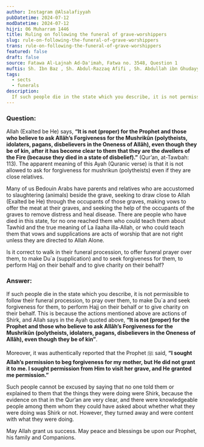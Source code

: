 ```yaml
---
author: Instagram @Alsalafiyyah
pubDatetime: 2024-07-12
modDatetime: 2024-07-12
hijri: 06 Muharram 1446
title: Ruling on following the funeral of grave-worshippers
slug: rule-on-following-the-funeral-of-grave-worshippers
trans: rule-on-following-the-funeral-of-grave-worshippers
featured: false
draft: false
source: Fatawa Al-Lajnah Ad-Da'imah, Fatwa no. 3548, Question 1
muftis: Sh. Ibn Baz , Sh. Abdul-Razzaq Afifi , Sh. Abdullah ibn Ghudayyan
tags:
  - sects
  - funerals
description:
  If such people die in the state which you describe, it is not permissible to follow their funeral procession, to pray over them.
---
```


### Question: 
Allah (Exalted be He) says, **“It is not (proper) for the Prophet and those who believe to ask Allâh’s Forgiveness for the Mushrikûn (polytheists, idolaters, pagans, disbelievers in the Oneness of Allâh), even though they be of kin, after it has become clear to them that they are the dwellers of the Fire (because they died in a state of disbelief).”** (Qur’an, at-Tawbah: 113). The apparent meaning of this Ayah (Quranic verse) is that it is not allowed to ask for forgiveness for mushrikun (polytheists) even if they are close relatives.

Many of us Bedouin Arabs have parents and relatives who are accustomed to slaughtering (animals) beside the grave, seeking to draw close to Allah (Exalted be He) through the occupants of those graves, making vows to offer the meat at their graves, and seeking the help of the occupants of the graves to remove distress and heal disease. There are people who have died in this state, for no one reached them who could teach them about Tawhid and the true meaning of La ilaaha illa-Allah, or who could teach them that vows and supplications are acts of worship that are not right unless they are directed to Allah Alone.

Is it correct to walk in their funeral procession, to offer funeral prayer over them, to make Du`a (supplication) and to seek forgiveness for them, to perform Hajj on their behalf and to give charity on their behalf?

### Answer: 
If such people die in the state which you describe, it is not permissible to follow their funeral procession, to pray over them, to make Du`a and seek forgiveness for them, to perform Hajj on their behalf or to give charity on their behalf. This is because the actions mentioned above are actions of Shirk, and Allah says in the Ayah quoted above, **“It is not (proper) for the Prophet and those who believe to ask Allâh’s Forgiveness for the Mushrikûn (polytheists, idolaters, pagans, disbelievers in the Oneness of Allâh), even though they be of kin”**.

Moreover, it was authentically reported that the Prophet ﷺ said, **“I sought Allah’s permission to beg forgiveness for my mother, but He did not grant it to me. I sought permission from Him to visit her grave, and He granted me permission.”**

Such people cannot be excused by saying that no one told them or explained to them that the things they were doing were Shirk, because the evidence on that in the Qur’an are very clear, and there were knowledgeable people among them whom they could have asked about whether what they were doing was Shirk or not. However, they turned away and were content with what they were doing.

May Allah grant us success. May peace and blessings be upon our Prophet, his family and Companions.


